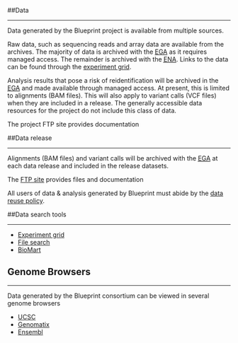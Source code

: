 ##Data
***

Data generated by the Blueprint project is available from multiple sources.

Raw data, such as sequencing reads and array data are available from the archives. The majority of data is archived with the <a href="https://www.ebi.ac.uk/ega"><abbr title="European Genome-phenome Archive">EGA</abbr></a> as it requires managed access. The remainder is archived with the <a href="https://www.ebi.ac.uk/ena"><abbr title="European Nucleotide Archive">ENA</abbr></a>. Links to the data can be found through the [experiment grid](#/experiments). 

Analysis results that pose a risk of reidentification will be archived in the <a href="https://www.ebi.ac.uk/ega"><abbr title="European Genome-phenome Archive">EGA</abbr></a> and made available through managed access. At present, this is limited to alignments (BAM files). This will also apply to variant calls (VCF files) when they are included in a release. The generally accessible data resources for the project do not include this class of data.

The project FTP site provides documentation 


##Data release
***

Alignments (BAM files) and variant calls will be archived with the <a href="https://www.ebi.ac.uk/ega"><abbr title="European Genome-phenome Archive">EGA</abbr></a> at each data release and included in the release datasets. 

The [FTP site](ftp://ftp.ebi.ac.uk/pub/databases/blueprint/) provides files and documentation

All users of data & analysis generated by Blueprint must abide by the [data reuse policy](#/md/data_reuse).




##Data search tools
***

 * [Experiment grid](#/experiments)
 * [File search](#/files)
 * [BioMart](http://blueprint.bsc.es/)
 
## Genome Browsers
***

Data generated by the Blueprint consortium can be viewed in several genome browsers

 * [UCSC](http://genome.ucsc.edu/cgi-bin/hgTracks?db=hg19&hubUrl=http://ftp.ebi.ac.uk/pub/databases/blueprint/releases/current_release/homo_sapiens/hub/hub.txt) 
 * [Genomatix](http://blueprint.genomatix.de/)
 * [Ensembl](http://www.ensembl.org/Homo_sapiens/Location/View?g=ENSG00000130544;contigviewbottom=url:http://ftp.ebi.ac.uk/pub/databases/blueprint/releases/current_release/homo_sapiens/hub/hub.txt;format=DATAHUB;menu=Blueprint)

